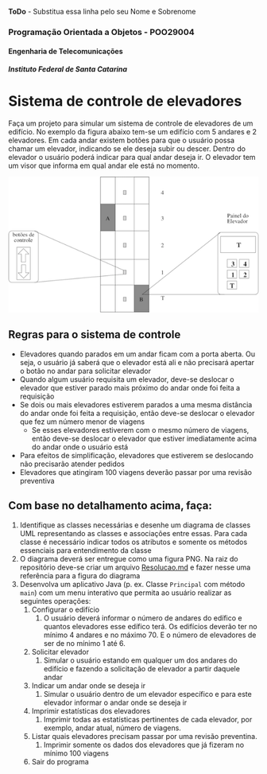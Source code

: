 **ToDo** - Substitua essa linha pelo seu Nome e Sobrenome



### Programação Orientada a Objetos - POO29004

#### Engenharia de Telecomunicações

##### Instituto Federal de Santa Catarina



# Sistema de controle de elevadores

Faça um projeto para simular um sistema de controle de elevadores de um edifício. No exemplo da figura abaixo tem-se um edifício com 5 andares e 2 elevadores. Em cada andar existem botões para que o usuário possa chamar um elevador, indicando se ele deseja subir ou descer. Dentro do elevador o usuário poderá indicar para qual andar deseja ir. O elevador tem um visor que informa em qual andar ele está no momento.

![elevadores](elevador.png)



## Regras para o sistema de controle

- Elevadores quando parados em um andar ficam com a porta aberta. Ou seja, o usuário já saberá que o elevador está ali e não precisará apertar o botão no andar para solicitar elevador
- Quando algum usuário requisita um elevador, deve-se deslocar o elevador que estiver parado mais próximo do andar onde foi feita a requisição
- Se dois ou mais elevadores estiverem parados a uma mesma distância do andar onde foi feita a requisição, então deve-se deslocar o elevador que fez um número menor de viagens
  - Se esses elevadores estiverem com o mesmo número de viagens, então deve-se deslocar o elevador que estiver imediatamente acima do andar onde o usuário está
- Para efeitos de simplificação, elevadores que estiverem se deslocando não precisarão atender pedidos
- Elevadores que atingiram 100 viagens deverão passar por uma revisão preventiva


## Com base no detalhamento acima, faça:

1. Identifique as classes necessárias e desenhe um diagrama de classes UML representando as classes e associações entre essas. Para cada classe é necessário indicar todos os atributos e somente os métodos essenciais para entendimento da classe
  1. O diagrama deverá ser entregue como uma figura PNG. Na raiz do repositório deve-se criar um arquivo [Resolucao.md](Resolucao.md) e fazer nesse uma referência para a figura do diagrama
2. Desenvolva um aplicativo Java (p. ex. Classe `Principal` com método `main`) com um menu interativo que permita ao usuário realizar as seguintes operações:
   1. Configurar o edifício
      1. O usuário deverá informar o número de andares do edífico e quantos elevadores esse edífico terá. Os edifícios deverão ter no mínimo 4 andares e no máximo 70. E o número de elevadores de ser de no mínimo 1 até 6.
   2. Solicitar elevador
      1. Simular o usuário estando em qualquer um dos andares do edifício e fazendo a solicitação de elevador a partir daquele andar
   3. Indicar um andar onde se deseja ir
      1. Simular o usuário dentro de um elevador específico e para este elevador informar o andar onde se deseja ir
   4. Imprimir estatísticas dos elevadores
      1. Imprimir todas as estatísticas pertinentes de cada elevador, por exemplo, andar atual, número de viagens.
   5. Listar quais elevadores precisam passar por uma revisão preventina. 
      1. Imprimir somente os dados dos elevadores que já fizeram no mínimo 100 viagens
   6. Sair do programa